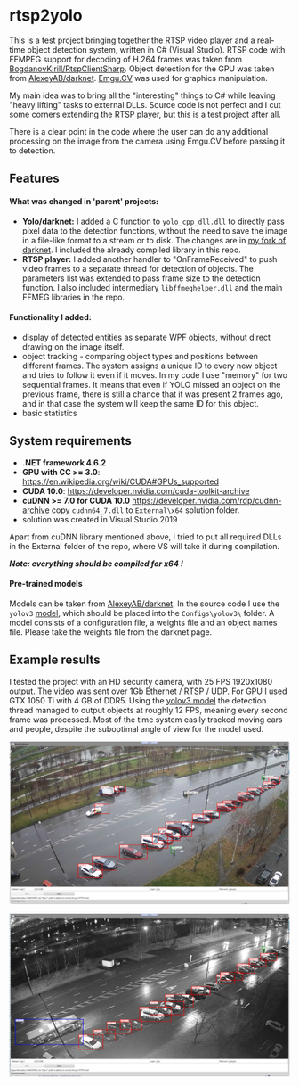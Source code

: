 # rtsp2yolo

This is a test project bringing together the RTSP video player and a real-time object detection system, written in C# (Visual Studio). RTSP code with FFMPEG support for decoding of H.264 frames was taken from [BogdanovKirill/RtspClientSharp](https://github.com/BogdanovKirill/RtspClientSharp). Object detection for the GPU was taken from [AlexeyAB/darknet](https://github.com/AlexeyAB/darknet). [Emgu.CV](https://github.com/emgucv/emgucv) was used for graphics manipulation.

My main idea was to bring all the "interesting" things to C# while leaving "heavy lifting" tasks to external DLLs. Source code is not perfect and I cut some corners extending the RTSP player, but this is a test project after all.

There is a clear point in the code where the user can do any additional processing on the image from the camera using Emgu.CV before passing it to detection.

## Features
#### What was changed in 'parent' projects:
- **Yolo/darknet:** I added a C function to `yolo_cpp_dll.dll` to directly pass pixel data to the detection functions, without the need to save the image in a file-like format to a stream or to disk. The changes are in [my fork of darknet](https://github.com/RandDruid/darknet). I included the already compiled library in this repo.
- **RTSP player:** I added another handler to "OnFrameReceived" to push video frames to a separate thread for detection of objects. The parameters list was extended to pass frame size to the detection function. I also included intermediary `libffmeghelper.dll` and the main FFMEG libraries in the repo.

#### Functionality I added:
 * display of detected entities as separate WPF objects, without direct drawing on the image itself.
 * object tracking - comparing object types and positions between different frames. The system assigns a unique ID to every new object and tries to follow it even if it moves. In my code I use "memory" for two sequential frames. It means that even if YOLO missed an object on the previous frame, there is still a chance that it was present 2 frames ago, and in that case the system will keep the same ID for this object.
 * basic statistics

## System requirements
- **.NET framework 4.6.2**
- **GPU with CC >= 3.0**: https://en.wikipedia.org/wiki/CUDA#GPUs_supported
- **CUDA 10.0**: https://developer.nvidia.com/cuda-toolkit-archive
- **cuDNN >= 7.0 for CUDA 10.0** https://developer.nvidia.com/rdp/cudnn-archive copy `cudnn64_7.dll` to `External\x64` solution folder.
- solution was created in Visual Studio 2019

Apart from cuDNN library mentioned above, I tried to put all required DLLs in the External folder of the repo, where VS will take it during compilation.

***Note: everything should be compiled for x64 !***

#### Pre-trained models
Models can be taken from [AlexeyAB/darknet](https://github.com/AlexeyAB/darknet). In the source code I use the `yolov3` [model](https://github.com/AlexeyAB/darknet/blob/master/README.md#pre-trained-models), which should be placed into the `Configs\yolov3\` folder. A model consists of a configuration file, a weights file and an object names file. Please take the weights file from the darknet page.

## Example results
I tested the project with an HD security camera, with 25 FPS 1920x1080 output. The video was sent over 1Gb Ethernet / RTSP / UDP.
For GPU I used GTX 1050 Ti with 4 GB of DDR5.
Using the [yolov3 model](https://github.com/AlexeyAB/darknet/blob/master/README.md#pre-trained-models) the detection thread managed to output objects at roughly 12 FPS, meaning every second frame was processed. Most of the time system easily tracked moving cars and people, despite the suboptimal angle of view for the model used.

![day](https://github.com/RandDruid/rtsp2yolo/blob/master/site/day.jpg)

![night](https://github.com/RandDruid/rtsp2yolo/blob/master/site/night.jpg)
